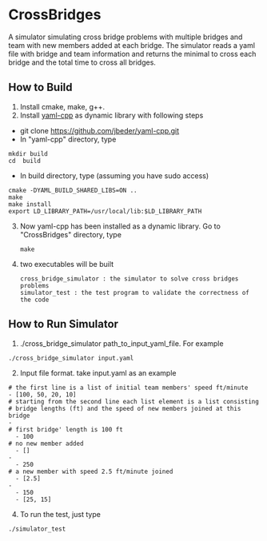 # CrossBridges #
A simulator simulating cross bridge problems with multiple bridges and team with new members added at each bridge. The simulator reads a yaml file with bridge and team information and returns the minimal to cross each bridge and the total time to cross all bridges.
## How to Build ##
1. Install cmake, make, g++.
2. Install [yaml-cpp](https://github.com/jbeder/yaml-cpp) as dynamic library with following steps
- git clone https://github.com/jbeder/yaml-cpp.git
- In "yaml-cpp" directory, type
```
mkdir build
cd  build
```
- In build directory, type (assuming you have sudo access)
```
cmake -DYAML_BUILD_SHARED_LIBS=ON ..
make
make install
export LD_LIBRARY_PATH=/usr/local/lib:$LD_LIBRARY_PATH
```
3. Now yaml-cpp has been installed as a dynamic library. Go to "CrossBridges" directory, type
   ```
   make
   ```
4. two executables will be built 
   ```
   cross_bridge_simulator : the simulator to solve cross bridges problems
   simulator_test : the test program to validate the correctness of the code
   ```
## How to Run Simulator ##
1. ./cross_bridge_simulator path_to_input_yaml_file. For example
```
./cross_bridge_simulator input.yaml
```
2. Input file format. take input.yaml as an example 
```
# the first line is a list of initial team members' speed ft/minute
- [100, 50, 20, 10]
# starting from the second line each list element is a list consisting
# bridge lengths (ft) and the speed of new members joined at this bridge
-
# first bridge' length is 100 ft
  - 100
# no new member added
  - []
-
  - 250
# a new member with speed 2.5 ft/minute joined
  - [2.5]
-
  - 150
  - [25, 15]

```
4. To run the test, just type 
```
./simulator_test
```
